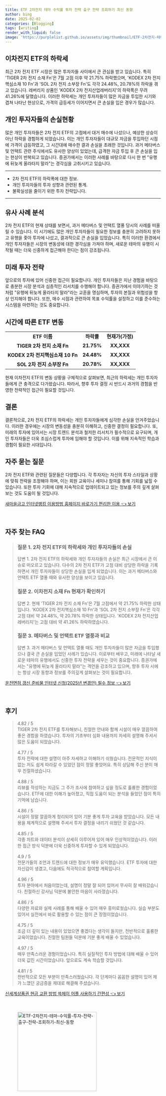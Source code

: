 ```yaml
---
title: ETF 2차전지 테마 수익률 투자 전략 출구 전략 조회하기 최신 동향
author: bing
date: 2025-02-02
categories: [Blogging]
tags: [writing]
render_with_liquid: false
image: 'https://purplelist.github.io/assets/img/thumbnail/ETF-2차전지-테마-수익률-투자-전략-출구-전략-조회하기-최신-동향.webp'
---
```



<h2 id='이차전지 ETF의 하락세'>이차전지 ETF의 하락세</h2>

<p>최근 2차 전지 ETF 시장은 많은 투자자들 사이에서 큰 관심을 받고 있습니다. 특히 'TIGER 2차 전지 소재 Fn'은 7월 고점 이후 약 21.75% 하락했으며, 'KODEX 2차 전지핵심소재 10 Fn'과 'SOL 2차 전지 소부장 Fn'도 각각 24.48%, 20.78%의 하락을 겪고 있습니다. 레버리지 상품인 'KODEX 2차 전지산업레버리지'의 하락폭은 무려 41.26%에 달했습니다. 이러한 하락세는 개인 투자자들이 많은 자금을 투입한 시기와 겹쳐 나타난 현상으로, 가격의 급등세가 이어지면서 큰 손실을 입은 경우가 많습니다.</p>

<h2 id='개인 투자자들의 손실현황'>개인 투자자들의 손실현황</h2>

<p>많은 개인 투자자들은 2차 전지 ETF의 고점에서 대거 매수에 나섰으나, 예상한 상승이 아닌 하락을 경험하게 되었습니다. 이는 개인 투자자들이 대규모 자금을 투입하던 시점에 가격이 급등하였고, 그 시간대에 매수한 결과 손실을 초래한 것입니다. 과거 메타버스 및 언택트 관련 주식에서도 유사한 양상이 있었는데, 급격한 자금 투입 후 큰 손실을 입는 현상이 반복되고 있습니다. 증권가에서는 이러한 사례를 바탕으로 다시 한 번 "유행에 뒤늦게 올라타지 말라"는 경각심을 고취시키고 있습니다.</p>

<hr />

<ul>
    <li>2차 전지 ETF의 하락폭에 대한 정보.</li>
    <li>개인 투자자들의 투자 성향과 관련된 통계.</li>
    <li>불확실성을 줄이기 위한 투자 전략입니다.</li>
</ul>

<hr />

<h2 id='유사 사례 분석'>유사 사례 분석</h2>

<p>2차 전지 ETF의 현재 상태를 보면서, 과거 메타버스 및 언택트 열풍 당시의 사례를 떠올릴 수 있습니다. 이 시기에도 많은 개인 투자자들이 필요한 정보를 충분히 고려하지 못하고 유행을 좇아 투자에 나섰고, 결과적으로 큰 손실을 입었습니다. 특히 이러한 환경에서 개인 투자자들은 시장의 변동성에 대한 경각심을 가져야 하며, 새로운 테마의 유행이 시작될 때는 더욱 신중하게 접근해야 한다는 점이 강조됩니다.</p>

<h2 id='미래 투자 전략'>미래 투자 전략</h2>

<p>앞으로의 투자에 있어 신중한 접근이 필요합니다. 개인 투자자들은 지난 경험을 바탕으로 충분한 시장 분석과 심층적인 리서치를 수행해야 합니다. 증권가에서 이야기하는 것처럼 "유행에 뒤늦게 올라타지 말라"라는 교훈을 명심하며, 투자의 본질과 위험성을 항상 인지해야 합니다. 또한, 매수 시점과 관련하여 목표 수익률을 설정하고 이를 준수하는 시스템을 마련하는 것도 중요합니다.</p>

<h2 id='시간에 따른 ETF 변동'>시간에 따른 ETF 변동</h2>

<table>
    <tr>
        <td style="text-align: center; height: 17px;"><b>ETF 이름</b></td>
        <td style="text-align: center; height: 17px;"><b>하락률</b></td>
        <td style="text-align: center; height: 17px;"><b>현재가(가정)</b></td>
    </tr>
    <tr>
        <td style="text-align: center; height: 17px;"><b>TIGER 2차 전지 소재 Fn</b></td>
        <td style="text-align: center; height: 17px;"><b>21.75%</b></td>
        <td style="text-align: center; height: 17px;"><b>XX,XXX</b></td>
    </tr>
    <tr>
        <td style="text-align: center; height: 17px;"><b>KODEX 2차 전지핵심소재 10 Fn</b></td>
        <td style="text-align: center; height: 17px;"><b>24.48%</b></td>
        <td style="text-align: center; height: 17px;"><b>XX,XXX</b></td>
    </tr>
    <tr>
        <td style="text-align: center; height: 17px;"><b>SOL 2차 전지 소부장 Fn</b></td>
        <td style="text-align: center; height: 17px;"><b>20.78%</b></td>
        <td style="text-align: center; height: 17px;"><b>XX,XXX</b></td>
    </tr>
</table>

<p>현재 이차전지 ETF의 변동 상황을 구체적으로 살펴보면, 최근의 하락세는 개인 투자자들에게 큰 충격으로 다가왔습니다. 따라서, 향후 투자 결정 시 반드시 과거의 경험을 반영한 전략적인 접근이 필요할 것입니다.</p>

<h2 id='결론'>결론</h2>

<p>결론적으로, 2차 전지 ETF의 하락세는 개인 투자자들에게 심각한 손실을 안겨주었습니다. 이러한 경우에는 시장의 변동성을 충분히 이해하고, 신중한 결정이 필요합니다. 또, 미래의 투자에 있어서는 시장 트렌드 분석과 철저한 리서치가 필수적으로 요구되며, 개인 투자자들은 더욱 조심스럽게 투자에 임해야 할 것입니다. 이를 위해 지속적인 학습과 경험이 필요한 시대입니다.</p>

<h2 id='자주 묻는 질문'>자주 묻는 질문</h2>

<p>2차 전지 ETF와 관련된 질문들은 다양합니다. 각 투자자는 자신의 투자 스타일과 상황에 맞춰 전략을 조정해야 하며, 이는 회원 교육이나 세미나 참여를 통해 기회를 넓힐 수 있습니다. 또한 투자 기회에 대해 지속적으로 업데이트되고 있는 정보를 주의 깊게 살펴보는 것도 도움이 될 것입니다.</p>


<p><a class="click-button" title="새마을금고 인터넷뱅킹 이용방법 홈페이지 바로가기 편리한 이용" href="https://purplelist.github.io/posts/%EC%83%88%EB%A7%88%EC%9D%84%EA%B8%88%EA%B3%A0-%EC%9D%B8%ED%84%B0%EB%84%B7%EB%B1%85%ED%82%B9-%EC%9D%B4%EC%9A%A9%EB%B0%A9%EB%B2%95-%ED%99%88%ED%8E%98%EC%9D%B4%EC%A7%80-%EB%B0%94%EB%A1%9C%EA%B0%80%EA%B8%B0-%ED%8E%B8%EB%A6%AC%ED%95%9C-%EC%9D%B4%EC%9A%A9/" rel="dofollow">새마을금고 인터넷뱅킹 이용방법 홈페이지 바로가기 편리한 이용 👈 보기</a></p><br>
<h2 id='자주_찾는_FAQ'>자주 찾는 FAQ</h2>
<div itemscope="" itemtype="https://schema.org/FAQPage"> 
<blockquote> 
<div itemscope="" itemprop="mainEntity" itemtype="https://schema.org/Question"> 
<h3 itemprop="name">질문 1. 2차 전지 ETF의 하락세와 개인 투자자들의 손실</h3> 
<div itemscope="" itemprop="acceptedAnswer" itemtype="https://schema.org/Answer"> 
<span itemprop="text"> 
<p>답변 1. 2차 전지 ETF의 하락세와 개인 투자자들의 손실은 최근 시장에서 큰 이슈로 떠오르고 있습니다. 다수의 2차 전지 ETF가 고점 대비 상당한 하락을 기록하면서 개인 투자자들이 상당한 손실을 입게 되었습니다. 이는 과거 메타버스와 언택트 ETF 열풍 때와 유사한 양상을 보이고 있습니다.</p> 
</span> 
</div> 
</div> 
<div itemscope="" itemprop="mainEntity" itemtype="https://schema.org/Question"> 
<h3 itemprop="name">질문 2. 이차전지 소재 Fn 현재가 확인하기</h3> 
<div itemscope="" itemprop="acceptedAnswer" itemtype="https://schema.org/Answer"> 
<span itemprop="text"> 
<p>답변 2. 현재 'TIGER 2차 전지 소재 Fn'은 7월 고점에서 약 21.75% 하락한 상태입니다. 'KODEX 2차 전지핵심소재 10 Fn'과 'SOL 2차 전지 소부장 Fn'은 각각 고점 대비 약 24.48%, 약 20.78% 하락한 상태입니다. 'KODEX 2차 전지산업레버리지'는 고점 대비 약 41.26% 하락하였습니다.</p> 
</span> 
</div> 
</div> 
<div itemscope="" itemprop="mainEntity" itemtype="https://schema.org/Question"> 
<h3 itemprop="name">질문 3. 메타버스 및 언택트 ETF 열풍과 비교</h3> 
<div itemscope="" itemprop="acceptedAnswer" itemtype="https://schema.org/Answer"> 
<span itemprop="text"> 
<p>답변 3. 과거 메타버스 및 언택트 열풍 때도 개인 투자자들이 많은 자금을 투입했으나 결국 큰 손실을 입었던 사례가 있습니다. 이로부터 배우고, 미래에 나타날 새로운 테마의 유행에서도 신중한 투자 전략을 세우는 것이 중요합니다. 증권가에서는 "유행에 뒤늦게 올라타지 말라"는 격언을 강조하고 있으며, 향후 투자 시에는 항상 시장 동향과 정보를 주의깊게 살펴보는 것이 필요합니다.</p> 
</span> 
</div> 
</div> 
</blockquote> 
</div>
<p><a class="click-button" title="운전면허 갱신 준비물 인터넷 신청(2025년 변경안) 필수 정보" href="https://purplelist.github.io/posts/%EC%9A%B4%EC%A0%84%EB%A9%B4%ED%97%88-%EA%B0%B1%EC%8B%A0-%EC%A4%80%EB%B9%84%EB%AC%BC-%EC%9D%B8%ED%84%B0%EB%84%B7-%EC%8B%A0%EC%B2%AD(2025%EB%85%84-%EB%B3%80%EA%B2%BD%EC%95%88)-%ED%95%84%EC%88%98-%EC%A0%95%EB%B3%B4/" rel="dofollow">운전면허 갱신 준비물 인터넷 신청(2025년 변경안) 필수 정보 👈 보기</a></p><br>
<h2 id='후기'>후기</h2>
<div itemscope itemtype="https://schema.org/Product">
  <blockquote>
  <div itemprop="review" itemscope itemtype="https://schema.org/Review">
      <div itemprop="reviewRating" itemscope itemtype="https://schema.org/Rating"> <span itemprop="ratingValue">4.82</span> / <span itemprop="bestRating">5</span> </div>
      <span itemprop="reviewBody">TIGER 2차 전지 ETF를 투자해보니, 친절한 안내와 함께 시설이 매우 깔끔하여 좋은 경험을 하였습니다. 투자의 기초부터 심화 내용까지 자세히 설명해 주셔서 많은 도움이 되었습니다.</span>
  </div>
  <br>
  <div itemprop="review" itemscope itemtype="https://schema.org/Review">
      <div itemprop="reviewRating" itemscope itemtype="https://schema.org/Rating"> <span itemprop="ratingValue">4.77</span> / <span itemprop="bestRating">5</span> </div>
      <span itemprop="reviewBody">투자 전략에 대한 설명이 아주 자세하고 이해하기 쉬웠습니다. 전문적인 지식이 없는 저도 쉽게 따라갈 수 있었던 점이 정말 좋았어요. 특히 상담해 주신 분이 매우 친절하셨습니다.</span>
  </div>
  <br>
  <div itemprop="review" itemscope itemtype="https://schema.org/Review">
      <div itemprop="reviewRating" itemscope itemtype="https://schema.org/Rating"> <span itemprop="ratingValue">4.88</span> / <span itemprop="bestRating">5</span> </div>
      <span itemprop="reviewBody">리뷰를 작성하는 지금도 그 주가 조사에 참여하고 싶을 정도로 훌륭한 경험이었습니다. ETF에 대한 이해가 높아졌고, 직접 도움이 되는 분석을 들었던 점이 특히 기억에 남습니다.</span>
  </div>
  <br>
  <div itemprop="review" itemscope itemtype="https://schema.org/Review">
      <div itemprop="reviewRating" itemscope itemtype="https://schema.org/Rating"> <span itemprop="ratingValue">4.86</span> / <span itemprop="bestRating">5</span> </div>
      <span itemprop="reviewBody">시설이 정말 깔끔하게 정리되어 있어 기분 좋게 투자 교육을 받았습니다. 모든 내용을 체계적으로 설명해 주셔서 투자 결정을 내리기 쉬웠던 것 같습니다.</span>
  </div>
  <br>
  <div itemprop="review" itemscope itemtype="https://schema.org/Review">
      <div itemprop="reviewRating" itemscope itemtype="https://schema.org/Rating"> <span itemprop="ratingValue">4.85</span> / <span itemprop="bestRating">5</span> </div>
      <span itemprop="reviewBody">각종 차트와 데이터 분석이 상세히 이루어져 있어 매우 인상적이었습니다. 이러한 접근 방식 덕분에 더욱 신중하게 투자할 수 있게 되었습니다.</span>
  </div>
  <br>
  <div itemprop="review" itemscope itemtype="https://schema.org/Review">
      <div itemprop="reviewRating" itemscope itemtype="https://schema.org/Rating"> <span itemprop="ratingValue">4.9</span> / <span itemprop="bestRating">5</span> </div>
      <span itemprop="reviewBody">전문가들의 조언과 트렌드에 대한 정보가 매우 유익했습니다. ETF 투자에 대한 자신감이 생겼고, 다음에도 적극적으로 참여할 계획입니다.</span>
  </div>
  <br>
  <div itemprop="review" itemscope itemtype="https://schema.org/Review">
      <div itemprop="reviewRating" itemscope itemtype="https://schema.org/Rating"> <span itemprop="ratingValue">4.96</span> / <span itemprop="bestRating">5</span> </div>
      <span itemprop="reviewBody">투자 분야에서 처음이었는데, 설명이 정말 잘 되어 있어서 무사히 잘 배워갔습니다. 친절하신 강사님 덕분에 불안한 마음이 사라졌습니다.</span>
  </div>
  <br>
  <div itemprop="review" itemscope itemtype="https://schema.org/Review">
      <div itemprop="reviewRating" itemscope itemtype="https://schema.org/Rating"> <span itemprop="ratingValue">4.86</span> / <span itemprop="bestRating">5</span> </div>
      <span itemprop="reviewBody">다양한 자료와 실제 사례를 통해 배울 수 있어 매우 흥미로웠습니다. 실습 부분도 있어서 실전에서 바로 활용할 수 있는 점이 큰 장점이었습니다.</span>
  </div>
  <br>
  <div itemprop="review" itemscope itemtype="https://schema.org/Review">
      <div itemprop="reviewRating" itemscope itemtype="https://schema.org/Rating"> <span itemprop="ratingValue">4.75</span> / <span itemprop="bestRating">5</span> </div>
      <span itemprop="reviewBody">조금 더 깊이 있는 내용이 있었으면 좋겠다는 생각이 들지만, 전반적으로 훌륭한 교육이었습니다. 친절한 팀원들 덕분에 기분 좋게 배울 수 있었습니다.</span>
  </div>
  <br>
  <div itemprop="review" itemscope itemtype="https://schema.org/Review">
      <div itemprop="reviewRating" itemscope itemtype="https://schema.org/Rating"> <span itemprop="ratingValue">4.97</span> / <span itemprop="bestRating">5</span> </div>
      <span itemprop="reviewBody">매우 만족스러운 경험이었습니다. 특히 실질적인 투자 방법에 대해 배울 수 있어 더욱 값진 시간이었습니다. 앞으로도 계속 학습할 것입니다.</span>
  </div>
  <br>
  <div itemprop="review" itemscope itemtype="https://schema.org/Review">
      <div itemprop="reviewRating" itemscope itemtype="https://schema.org/Rating"> <span itemprop="ratingValue">4.81</span> / <span itemprop="bestRating">5</span> </div>
      <span itemprop="reviewBody">전반적으로 모든 부분이 만족스러웠습니다. 각 단계마다 꼼꼼한 설명이 있어 제가 느꼈던 궁금증을 제대로 해결해 주셨습니다.</span>
  </div>
  </blockquote>
</div>
<p><a class="click-button" title="신세계상품권 현금 교환 방법 쓱페이 어플 사용하기 간편성" href="https://purplelist.github.io/posts/%EC%8B%A0%EC%84%B8%EA%B3%84%EC%83%81%ED%92%88%EA%B6%8C-%ED%98%84%EA%B8%88-%EA%B5%90%ED%99%98-%EB%B0%A9%EB%B2%95-%EC%93%B1%ED%8E%98%EC%9D%B4-%EC%96%B4%ED%94%8C-%EC%82%AC%EC%9A%A9%ED%95%98%EA%B8%B0-%EA%B0%84%ED%8E%B8%EC%84%B1/" rel="dofollow">신세계상품권 현금 교환 방법 쓱페이 어플 사용하기 간편성 👈 보기</a></p><br>
<figure class="image"><img src="https://purplelist.github.io/assets/img/thumbnail/ETF-2차전지-테마-수익률-투자-전략-출구-전략-조회하기-최신-동향.webp" alt="ETF-2차전지-테마-수익률-투자-전략-출구-전략-조회하기-최신-동향" width="256" height="256"></figure>